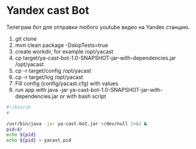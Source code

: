 # Yandex cast Bot
Телеграм бот для отправки любого youtube видео на Yandex станцию.

1. git clone
2. mvn clean package -DskipTests=true
3. create workdir, for example /opt/yacast
4. cp target/ya-cast-bot-1.0-SNAPSHOT-jar-with-dependencies.jar /opt/yacast
5. cp -r target/config /opt/yacast
6. cp -r target/log /opt/yacast
7. Fill config (config/yacast.cfg) with values
8. run app with java -jar ya-cast-bot-1.0-SNAPSHOT-jar-with-dependencies.jar
or with bash script 
```bash
#!/bin/sh
#

/usr/bin/java -jar ya-cast-bot.jar >/dev/null 2>&1 &
pid=$!
echo ${pid}
echo ${pid} > yacast.pid
```  
